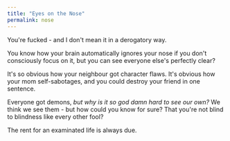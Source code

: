 ```yaml
---
title: "Eyes on the Nose"
permalink: nose
---
```


You're fucked - and I don't mean it in a derogatory way.

You know how your brain automatically ignores your nose if you don't consciously focus on it, but you can see everyone else's perfectly clear?

It's so obvious how your neighbour got character flaws. It's obvious how your mom self-sabotages, and you could destroy your friend in one sentence.

Everyone got demons, *but why is it so god damn hard to see our own?* We think we see them - but how could you know for sure? That you're not blind to blindness like every other fool?

The rent for an examinated life is always due.
